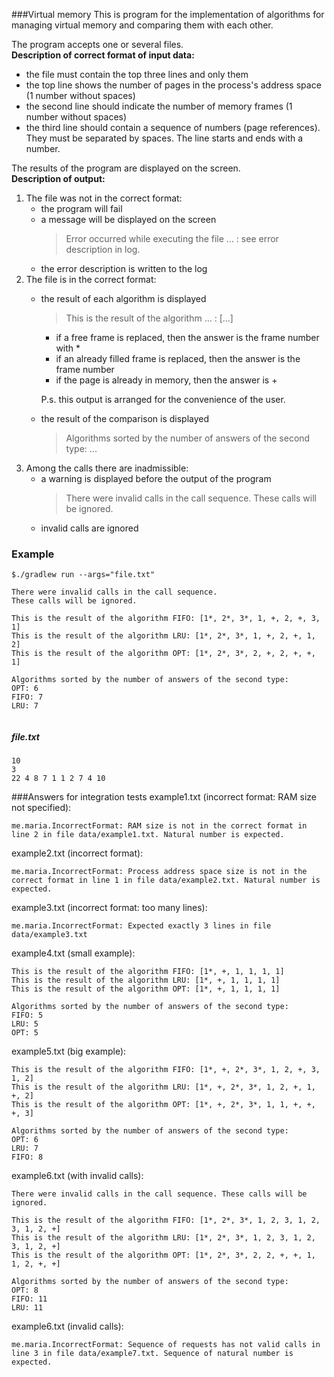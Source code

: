 ###Virtual memory
This is program for the implementation of algorithms for managing virtual memory and comparing them with each other.  

The program accepts one or several files.   
**Description of correct format of input data:**
* the file must contain the top three lines and only them
* the top line shows the number of pages in the process's address space (1 number without spaces)
* the second line should indicate the number of memory frames (1 number without spaces)
* the third line should contain a sequence of numbers (page references). 
They must be separated by spaces. 
The line starts and ends with a number.

The results of the program are displayed on the screen.  
**Description of output:**
1. The file was not in the correct format:
    * the program will fail
    * a message will be displayed on the screen
        >Error occurred while executing the file ... : see error description in log.
    * the error description is written to the log
2. The file is in the correct format:
    * the result of each algorithm is displayed
        >This is the result of the algorithm ... : [...]
        * if a free frame is replaced, then the answer is the frame number with * 
        * if an already filled frame is replaced, then the answer is the frame number
        * if the page is already in memory, then the answer is +  
        
        P.s. this output is arranged for the convenience of the user.                                          
    * the result of the comparison is displayed
        >Algorithms sorted by the number of answers of the second type: ...
3. Among the calls there are inadmissible:
    * a warning is displayed before the output of the program
        >There were invalid calls in the call sequence.
         These calls will be ignored.
    * invalid calls are ignored


### Example
````shell script
$./gradlew run --args="file.txt"

There were invalid calls in the call sequence.
These calls will be ignored.

This is the result of the algorithm FIFO: [1*, 2*, 3*, 1, +, 2, +, 3, 1]
This is the result of the algorithm LRU: [1*, 2*, 3*, 1, +, 2, +, 1, 2]
This is the result of the algorithm OPT: [1*, 2*, 3*, 2, +, 2, +, +, 1]

Algorithms sorted by the number of answers of the second type:
OPT: 6
FIFO: 7
LRU: 7


````
##### file.txt
````
10
3
22 4 8 7 1 1 2 7 4 10
````

###Answers for integration tests
example1.txt (incorrect format: RAM size not specified):
````shell script
me.maria.IncorrectFormat: RAM size is not in the correct format in line 2 in file data/example1.txt. Natural number is expected.
````

example2.txt (incorrect format):
````shell script
me.maria.IncorrectFormat: Process address space size is not in the correct format in line 1 in file data/example2.txt. Natural number is expected.
````

example3.txt (incorrect format: too many lines):
````shell script
me.maria.IncorrectFormat: Expected exactly 3 lines in file data/example3.txt
````

example4.txt (small example):
````shell script
This is the result of the algorithm FIFO: [1*, +, 1, 1, 1, 1]
This is the result of the algorithm LRU: [1*, +, 1, 1, 1, 1]
This is the result of the algorithm OPT: [1*, +, 1, 1, 1, 1]

Algorithms sorted by the number of answers of the second type:
FIFO: 5
LRU: 5
OPT: 5
````

example5.txt (big example):
````shell script
This is the result of the algorithm FIFO: [1*, +, 2*, 3*, 1, 2, +, 3, 1, 2]
This is the result of the algorithm LRU: [1*, +, 2*, 3*, 1, 2, +, 1, +, 2]
This is the result of the algorithm OPT: [1*, +, 2*, 3*, 1, 1, +, +, +, 3]

Algorithms sorted by the number of answers of the second type:
OPT: 6
LRU: 7
FIFO: 8
````

example6.txt (with invalid calls):
````shell script
There were invalid calls in the call sequence. These calls will be ignored.

This is the result of the algorithm FIFO: [1*, 2*, 3*, 1, 2, 3, 1, 2, 3, 1, 2, +]
This is the result of the algorithm LRU: [1*, 2*, 3*, 1, 2, 3, 1, 2, 3, 1, 2, +]
This is the result of the algorithm OPT: [1*, 2*, 3*, 2, 2, +, +, 1, 1, 2, +, +]

Algorithms sorted by the number of answers of the second type:
OPT: 8
FIFO: 11
LRU: 11
````

example6.txt (invalid calls):
````shell script
me.maria.IncorrectFormat: Sequence of requests has not valid calls in line 3 in file data/example7.txt. Sequence of natural number is expected.
````
